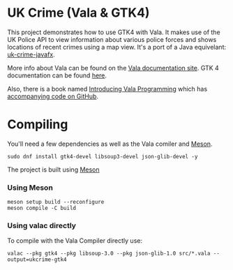 UK Crime (Vala & GTK4)
======================

This project demonstrates how to use GTK4 with Vala. It makes use of the UK Police API to view information about various police forces and shows locations of recent crimes using a map view. It's a port of a Java equivelant: [uk-crime-javafx](https://github.com/SingingBush/uk-crime-javafx).

More info about Vala can be found on the [Vala documentation site](https://docs.vala.dev/). GTK 4 documentation can be found [here](https://docs.gtk.org/gtk4/index.html).

Also, there is a book named [Introducing Vala Programming](https://www.apress.com/9781484253793) which has [accompanying code on GitHub](https://github.com/Apress/introducing-vala-programming).


# Compiling

You'll need a few dependencies as well as the Vala comiler and [Meson](https://mesonbuild.com).

```
sudo dnf install gtk4-devel libsoup3-devel json-glib-devel -y
```

The project is built using [Meson](https://mesonbuild.com)

### Using Meson

```
meson setup build --reconfigure
meson compile -C build
```

### Using valac directly

To compile with the Vala Compiler directly use:

```
valac --pkg gtk4 --pkg libsoup-3.0 --pkg json-glib-1.0 src/*.vala --output=ukcrime-gtk4
```
